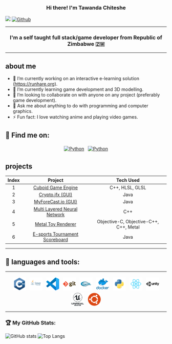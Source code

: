 <h3 align="center">  Hi there! I'm Tawanda Chiteshe </h3>


![](https://visitor-badge.laobi.icu/badge?page_id=tawandachiteshe.tawandachiteshe)
[![Github](https://img.shields.io/github/followers/tawandachiteshe?label=Follow&style=social)](https://github.com/tawandachiteshe)

-------------------------------

<h3 align="center"> I'm a self taught full stack/game developer from Republic of Zimbabwe 🇿🇼 </h3>

------------------

## about me

- 🔭 I’m currently working on an interactive e-learning solution (https://runhare.org).
- 🌱 I’m currently learning game development and 3D modelling.
- 👯 I’m looking to collaborate on with anyone on any project (preferably game development).
- 💬 Ask me about anything to do with programming and computer graphics.
- ⚡ Fun fact: I love watching anime and playing video games.


## 📝 Find me on:

<p align="center">
 <a href="linkedin.com/in/tawanda-chiteshe-93114219a" target="_blank" rel="noopener noreferrer"> <img src="https://cdn.jsdelivr.net/npm/simple-icons@v3/icons/linkedin.svg" alt="Python" height="40" style="vertical-align:top; margin:4px"></a>
 <a href="mailto:dickenstawanda@gmail.com"> <img src="https://cdn.jsdelivr.net/npm/simple-icons@v3/icons/gmail.svg" alt="Python" height="40" style="vertical-align:top; margin:4px"></a>
</p>

## projects

| Index | Project | Tech Used |
|:------:|:-----------------:|:------:|
|   1  |[Cuboid Game Engine](https://github.com/tawandachiteshe/cuboid)| C++, HLSL, GLSL |
|   2  |[Crypto.jfx (GUI)](https://github.com/tawandachiteshe/crypto.jfx)| Java|
|   3  |[MyForeCast.io (GUI)](https://github.com/tawandachiteshe/MyForeCast.io)| Java |
|   4  |[Multi Layered Neural Network](https://github.com/tawandachiteshe/FasterMatrixLibrary)| C++ |
|   5  |[Metal Toy Renderer](https://github.com/tawandachiteshe/metal-toyrenderer)| Objective-C, Objective-C++, C++, Metal |
|   6  |[E-sports Tournament Scoreboard](https://github.com/tawandachiteshe/esports-scoreboard-jfx)| Java |

------------------
## 🧰 languages and tools:
--------------------------

<p align="center">
<img src="https://raw.githubusercontent.com/github/explore/80688e429a7d4ef2fca1e82350fe8e3517d3494d/topics/cpp/cpp.png" alt="Python" height="40" style="vertical-align:top; margin:4px">
<img src="https://raw.githubusercontent.com/github/explore/80688e429a7d4ef2fca1e82350fe8e3517d3494d/topics/java/java.png" alt="Javascript" height="40" style="vertical-align:top; margin:4px">
<img src="https://raw.githubusercontent.com/github/explore/80688e429a7d4ef2fca1e82350fe8e3517d3494d/topics/visual-studio-code/visual-studio-code.png" alt="VS Code" height="40" style="vertical-align:top; margin:4px">
<img src="https://raw.githubusercontent.com/github/explore/80688e429a7d4ef2fca1e82350fe8e3517d3494d/topics/git/git.png" alt="VS Code" height="40" style="vertical-align:top; margin:4px">
<img src="https://raw.githubusercontent.com/github/explore/80688e429a7d4ef2fca1e82350fe8e3517d3494d/topics/opengl/opengl.png" alt="VS Code" height="40" style="vertical-align:top; margin:4px">
<img src="https://raw.githubusercontent.com/github/explore/80688e429a7d4ef2fca1e82350fe8e3517d3494d/topics/docker/docker.png" alt="VS Code" height="40" style="vertical-align:top; margin:4px">
<img src="https://raw.githubusercontent.com/github/explore/80688e429a7d4ef2fca1e82350fe8e3517d3494d/topics/python/python.png" alt="VS Code" height="40" style="vertical-align:top; margin:4px">
<img src="https://raw.githubusercontent.com/github/explore/80688e429a7d4ef2fca1e82350fe8e3517d3494d/topics/react/react.png" alt="VS Code" height="40" style="vertical-align:top; margin:4px">
<img src="https://raw.githubusercontent.com/github/explore/80688e429a7d4ef2fca1e82350fe8e3517d3494d/topics/unity/unity.png" alt="VS Code" height="40" style="vertical-align:top; margin:4px">
<img src="https://raw.githubusercontent.com/github/explore/80688e429a7d4ef2fca1e82350fe8e3517d3494d/topics/unreal-engine/unreal-engine.png" alt="VS Code" height="40" style="vertical-align:top; margin:4px">
<img src="https://raw.githubusercontent.com/github/explore/80688e429a7d4ef2fca1e82350fe8e3517d3494d/topics/ubuntu/ubuntu.png" alt="VS Code" height="40" style="vertical-align:top; margin:4px">
</p>


---------------------

### 🏆 My GitHub Stats:

![GitHub stats](https://github-readme-stats.vercel.app/api?username=tawandachiteshe&show_icons=true&theme=tokyonight)
![Top Langs](https://github-readme-stats.vercel.app/api/top-langs/?username=tawandachiteshe&theme=tokyonight)


